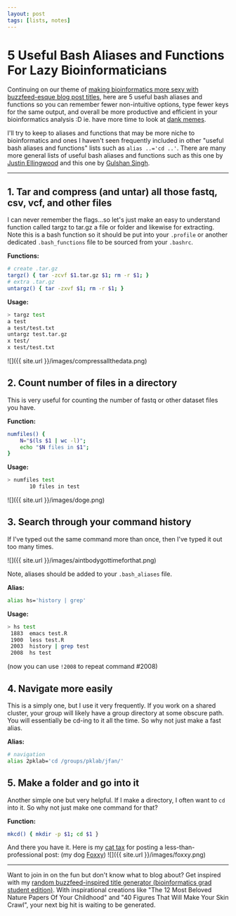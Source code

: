 ```yaml
---
layout: post
tags: [lists, notes]
---
```


# 5 Useful Bash Aliases and Functions For Lazy Bioinformaticians

Continuing on our theme of [making bioinformatics more sexy with buzzfeed-esque blog post titles](http://jef.works/blog/2017/08/03/5-must-dos-for-efficient-bioinformatics/), here are 5 useful bash aliases and functions so you can remember fewer non-intuitive options, type fewer keys for the same output, and overall be more productive and efficient in your bioinformatics analysis :D ie. have more time to look at [dank memes](http://knowyourmeme.com/memes/dank-memes). 

I'll try to keep to aliases and functions that may be more niche to bioinformatics and ones I haven't seen frequently included in other "useful bash aliases and functions" lists such as `alias ..='cd ..'`. There are many more general lists of useful bash aliases and functions such as this one by [Justin Ellingwood](https://www.digitalocean.com/community/tutorials/an-introduction-to-useful-bash-aliases-and-functions) and this one by [Gulshan Singh](https://www.gulshansingh.com/posts/useful-bash-aliases/). 
	
---
	
## 1. Tar and compress (and untar) all those fastq, csv, vcf, and other files

I can never remember the flags...so let's just make an easy to understand function called targz to tar.gz a file or folder and likewise for extracting. Note this is a bash function so it should be put into your `.profile` or another dedicated `.bash_functions` file to be sourced from your `.bashrc`. 

**Functions:**

```sh
# create .tar.gz 
targz() { tar -zcvf $1.tar.gz $1; rm -r $1; }
# extra .tar.gz
untargz() { tar -zxvf $1; rm -r $1; }
```

**Usage:**

```sh
> targz test
a test
a test/test.txt
untargz test.tar.gz 
x test/
x test/test.txt
```

![]({{ site.url }}/images/compressallthedata.png)


## 2. Count number of files in a directory

This is very useful for counting the number of fastq or other dataset files you have.

**Function:**

```sh
numfiles() { 
    N="$(ls $1 | wc -l)"; 
    echo "$N files in $1";
}
```

**Usage:**

```sh
> numfiles test
       10 files in test
```

![]({{ site.url }}/images/doge.png)


## 3. Search through your command history

If I've typed out the same command more than once, then I've typed it out too many times. 

![]({{ site.url }}/images/aintbodygottimeforthat.png)

Note, aliases should be added to your `.bash_aliases` file. 

**Alias:**

```sh
alias hs='history | grep'
```

**Usage:**

```sh
> hs test
 1883  emacs test.R
 1900  less test.R
 2003  history | grep test
 2008  hs test
```

(now you can use `!2008` to repeat command #2008)


## 4. Navigate more easily

This is a simply one, but I use it very frequently. If you work on a shared cluster, your group will likely have a group directory at some obscure path. You will essentially be cd-ing to it all the time. So why not just make a fast alias.

**Alias:**

```sh
# navigation
alias 2pklab='cd /groups/pklab/jfan/'
```


## 5. Make a folder and go into it

Another simple one but very helpful. If I make a directory, I often want to `cd` into it. So why not just make one command for that?

**Function:**

```sh
mkcd() { mkdir -p $1; cd $1 }
```

And there you have it. Here is my [cat tax](http://www.urbandictionary.com/define.php?term=cat+tax&defid=10979502) for posting a less-than-professional post: (my dog [Foxxy](https://www.instagram.com/pomdeterrier/))
![]({{ site.url }}/images/foxxy.png)

---

Want to join in on the fun but don't know what to blog about? Get inspired with my [random buzzfeed-inspired title generator (bioinformatics grad student edition)](http://jef.works/buzzfeed-title/). With inspirational creations like "The 12 Most Beloved Nature Papers Of Your Childhood" and "40 Figures That Will Make Your Skin Crawl", your next big hit is waiting to be generated. 


